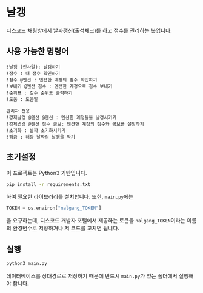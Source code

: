 # 날갱

디스코드 채팅방에서 날짜갱신(출석체크)를 하고 점수를 관리하는 봇입니다.

## 사용 가능한 명령어
```
!날갱 (인사말): 날갱하기
!점수 : 내 점수 확인하기
!점수 @멘션 : 멘션한 계정의 점수 확인하기
!보내기 @멘션 점수 : 멘션한 계정으로 점수 보내기
!순위표 : 점수 순위표 출력하기
!도움 : 도움말

관리자 전용
!강제날갱 @멘션 @멘션 : 멘션한 계정들을 날갱시키기
!강제변경 @멘션 점수 콤보: 멘션한 계정의 점수와 콤보를 설정하기
!초기화 : 날짜 초기화시키기
!잠금 : 해당 날짜의 날갱을 막기
```

## 초기설정
이 프로젝트는 Python3 기반입니다.
```bash
pip install -r requirements.txt
```
하여 필요한 라이브러리를 설치합니다.
또한, `main.py`에는
```python
TOKEN = os.environ["nalgang_TOKEN"]
```
을 요구하는데, 디스코드 개발자 포털에서 제공하는 토큰을 `nalgang_TOKEN`이라는 이름의 환경변수로 저장하거나 저 코드를 고치면 됩니다.

## 실행
```bash
python3 main.py
```
데이터베이스를 상대경로로 저장하기 때문에 반드시 `main.py`가 있는 폴더에서 실행해야 합니다.
